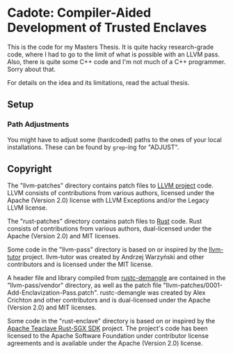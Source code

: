 Cadote: Compiler-Aided Development of Trusted Enclaves
======================================================

This is the code for my Masters Thesis. It is quite hacky research-grade code, where I had to go to the limit of what is possible with an LLVM pass. Also, there is quite some C++ code and I'm not much of a C++ programmer. Sorry about that.

For details on the idea and its limitations, read the actual thesis.

Setup
-----
### Path Adjustments
You might have to adjust some (hardcoded) paths to the ones of your local installations. These can be found by `grep`-ing for "ADJUST".

Copyright
---------
The "llvm-patches" directory contains patch files to [LLVM project](https://github.com/llvm/llvm-project) code. LLVM consists of contributions from various authors, licensed under the Apache (Version 2.0) license with LLVM Exceptions and/or the Legacy LLVM license.

The "rust-patches" directory contains patch files to [Rust](https://github.com/rust-lang/rust) code. Rust consists of contributions from various authors, dual-licensed under the Apache (Version 2.0) and MIT licenses.

Some code in the "llvm-pass" directory is based on or inspired by the [llvm-tutor](https://github.com/banach-space/llvm-tutor) project. llvm-tutor was created by Andrzej Warzyński and other contributors and is licensed under the MIT license.

A header file and library compiled from [rustc-demangle](https://github.com/alexcrichton/rustc-demangle) are contained in the "llvm-pass/vendor" directory, as well as the patch file "llvm-patches/0001-Add-Enclavization-Pass.patch". rustc-demangle was created by Alex Crichton and other contributors and is dual-licensed under the Apache (Version 2.0) and MIT licenses.

Some code in the "rust-enclave" directory is based on or inspired by the [Apache Teaclave Rust-SGX SDK](https://github.com/apache/incubator-teaclave-sgx-sdk) project. The project's code has been licensed to the Apache Software Foundation under contributor license agreements and is available under the Apache (Version 2.0) license.
